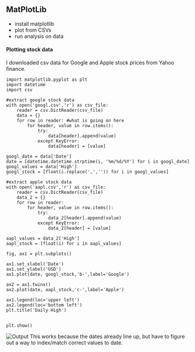 ## MatPlotLib 

- install matplotlib
- plot from CSVs
- run analysis on data

#### Plotting stock data 
I downloaded csv data for Google and Apple stock prices from Yahoo finance.

```
import matplotlib.pyplot as plt
import datetime
import csv

#extract google stock data
with open('googl.csv','r') as csv_file:
    reader = csv.DictReader(csv_file)
    data = {}
    for row in reader: #what is going on here
        for header, value in row.items():
            try:
                data[header].append(value)
            except KeyError:
                data[header] = [value]

googl_date = data['Date']
date = [datetime.datetime.strptime(i, '%m/%d/%Y') for i in googl_date]
googl_values = data['High']
googl_stock = [float(i.replace(',','')) for i in googl_values]

#extract apple stock data
with open('aapl.csv','r') as csv_file:
    reader = csv.DictReader(csv_file)
    data_2 = {}
    for row in reader:
        for header, value in row.items():
            try:
                data_2[header].append(value)
            except KeyError:
                data_2[header] = [value]

aapl_values = data_2['High']
aapl_stock = [float(i) for i in aapl_values]

fig, ax1 = plt.subplots()

ax1.set_xlabel('Date')
ax1.set_ylabel('USD')
ax1.plot(date, googl_stock,'b-',label='Google')

ax2 = ax1.twinx()
ax2.plot(date, aapl_stock,'c-',label='Apple')

ax1.legend(loc='upper left')
ax2.legend(loc='bottom left')
plt.title('Daily High')


plt.show()
```
![Output](https://github.com/potatoptty/PracticeBlog/blob/master/0308img.png?raw=true)
This works because the dates already line up, but have to figure out a way to index/match correct values to date.
